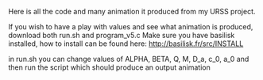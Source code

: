 Here is all the code and many animation it produced from my URSS project.

If you wish to have a play with values and see what animation is produced, download both run.sh and program_v5.c
Make sure you have basilisk installed, how to install can be found here: http://basilisk.fr/src/INSTALL

in run.sh you can change values of  ALPHA, BETA, Q, M, D_a, c_0, a_0 and then run the script which should produce an output animation
